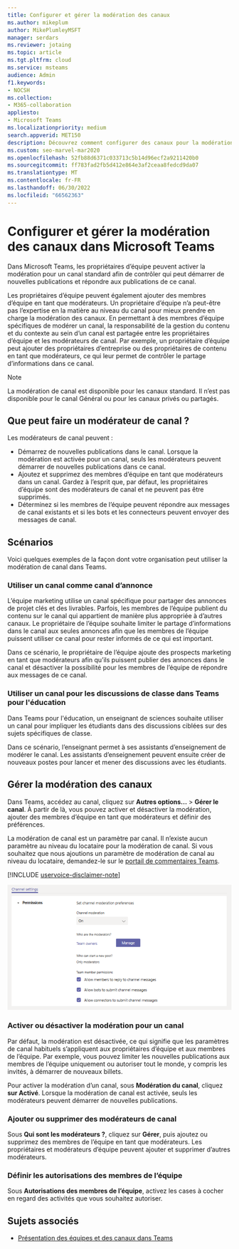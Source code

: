 ```yaml
---
title: Configurer et gérer la modération des canaux
ms.author: mikeplum
author: MikePlumleyMSFT
manager: serdars
ms.reviewer: jotaing
ms.topic: article
ms.tgt.pltfrm: cloud
ms.service: msteams
audience: Admin
f1.keywords:
- NOCSH
ms.collection:
- M365-collaboration
appliesto:
- Microsoft Teams
ms.localizationpriority: medium
search.appverid: MET150
description: Découvrez comment configurer des canaux pour la modération dans Microsoft Teams, notamment comment ajouter des membres d’équipe en tant que modérateurs de canal.
ms.custom: seo-marvel-mar2020
ms.openlocfilehash: 52fb88d6371c033713c5b14d96ecf2a9211420b0
ms.sourcegitcommit: ff783fad2fb5d412e864e3af2ceaa8fedcd9da07
ms.translationtype: MT
ms.contentlocale: fr-FR
ms.lasthandoff: 06/30/2022
ms.locfileid: "66562363"
---
```

# <a name="set-up-and-manage-channel-moderation-in-microsoft-teams"></a>Configurer et gérer la modération des canaux dans Microsoft Teams

Dans Microsoft Teams, les propriétaires d’équipe peuvent activer la modération pour un canal standard afin de contrôler qui peut démarrer de nouvelles publications et répondre aux publications de ce canal.

Les propriétaires d’équipe peuvent également ajouter des membres d’équipe en tant que modérateurs. Un propriétaire d’équipe n’a peut-être pas l’expertise en la matière au niveau du canal pour mieux prendre en charge la modération des canaux. En permettant à des membres d’équipe spécifiques de modérer un canal, la responsabilité de la gestion du contenu et du contexte au sein d’un canal est partagée entre les propriétaires d’équipe et les modérateurs de canal. Par exemple, un propriétaire d’équipe peut ajouter des propriétaires d’entreprise ou des propriétaires de contenu en tant que modérateurs, ce qui leur permet de contrôler le partage d’informations dans ce canal.

> [!NOTE]
> La modération de canal est disponible pour les canaux standard. Il n’est pas disponible pour le canal Général ou pour les canaux privés ou partagés.

## <a name="what-can-a-channel-moderator-do"></a>Que peut faire un modérateur de canal ?

Les modérateurs de canal peuvent :

- Démarrez de nouvelles publications dans le canal. Lorsque la modération est activée pour un canal, seuls les modérateurs peuvent démarrer de nouvelles publications dans ce canal.
- Ajoutez et supprimez des membres d’équipe en tant que modérateurs dans un canal. Gardez à l’esprit que, par défaut, les propriétaires d’équipe sont des modérateurs de canal et ne peuvent pas être supprimés.
- Déterminez si les membres de l’équipe peuvent répondre aux messages de canal existants et si les bots et les connecteurs peuvent envoyer des messages de canal.

## <a name="scenarios"></a>Scénarios

Voici quelques exemples de la façon dont votre organisation peut utiliser la modération de canal dans Teams.

### <a name="use-a-channel-as-an-announcement-channel"></a>Utiliser un canal comme canal d’annonce

L’équipe marketing utilise un canal spécifique pour partager des annonces de projet clés et des livrables. Parfois, les membres de l’équipe publient du contenu sur le canal qui appartient de manière plus appropriée à d’autres canaux. Le propriétaire de l’équipe souhaite limiter le partage d’informations dans le canal aux seules annonces afin que les membres de l’équipe puissent utiliser ce canal pour rester informés de ce qui est important.

Dans ce scénario, le propriétaire de l’équipe ajoute des prospects marketing en tant que modérateurs afin qu’ils puissent publier des annonces dans le canal et désactiver la possibilité pour les membres de l’équipe de répondre aux messages de ce canal.

### <a name="use-a-channel-for-class-discussions-in-teams-for-education"></a>Utiliser un canal pour les discussions de classe dans Teams pour l'éducation

Dans Teams pour l'éducation, un enseignant de sciences souhaite utiliser un canal pour impliquer les étudiants dans des discussions ciblées sur des sujets spécifiques de classe.

Dans ce scénario, l’enseignant permet à ses assistants d’enseignement de modérer le canal. Les assistants d’enseignement peuvent ensuite créer de nouveaux postes pour lancer et mener des discussions avec les étudiants.

## <a name="manage-channel-moderation"></a>Gérer la modération des canaux

Dans Teams, accédez au canal, cliquez sur **Autres options...** >  **Gérer le canal**. À partir de là, vous pouvez activer et désactiver la modération, ajouter des membres d’équipe en tant que modérateurs et définir des préférences.

La modération de canal est un paramètre par canal. Il n’existe aucun paramètre au niveau du locataire pour la modération de canal. Si vous souhaitez que nous ajoutions un paramètre de modération de canal au niveau du locataire, demandez-le sur le [portail de commentaires Teams](https://feedbackportal.microsoft.com/feedback/forum/ad198462-1c1c-ec11-b6e7-0022481f8472).

[!INCLUDE [uservoice-disclaimer-note](includes/uservoice-disclaimer-note.md)]

![préférences pour la gestion de canal-modération dans les équipes.](media/manage-channel-moderation-in-teams-preferences.png)

### <a name="turn-on-or-turn-off-moderation-for-a-channel"></a>Activer ou désactiver la modération pour un canal

Par défaut, la modération est désactivée, ce qui signifie que les paramètres de canal habituels s’appliquent aux propriétaires d’équipe et aux membres de l’équipe. Par exemple, vous pouvez limiter les nouvelles publications aux membres de l’équipe uniquement ou autoriser tout le monde, y compris les invités, à démarrer de nouveaux billets.

Pour activer la modération d’un canal, sous **Modération du canal**, cliquez **sur Activé**. Lorsque la modération de canal est activée, seuls les modérateurs peuvent démarrer de nouvelles publications. 

### <a name="add-or-remove-channel-moderators"></a>Ajouter ou supprimer des modérateurs de canal

Sous **Qui sont les modérateurs ?**, cliquez sur **Gérer**, puis ajoutez ou supprimez des membres de l’équipe en tant que modérateurs. Les propriétaires et modérateurs d’équipe peuvent ajouter et supprimer d’autres modérateurs.  

### <a name="set-team-member-permissions"></a>Définir les autorisations des membres de l’équipe

Sous **Autorisations des membres de l’équipe**, activez les cases à cocher en regard des activités que vous souhaitez autoriser.

## <a name="related-topics"></a>Sujets associés

- [Présentation des équipes et des canaux dans Teams](teams-channels-overview.md)
